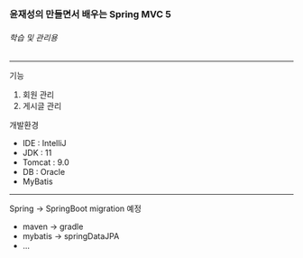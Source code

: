 ### 윤재성의 만들면서 배우는 Spring MVC 5

###### 학습 및 관리용


----
기능
1. 회원 관리
2. 게시글 관리

개발환경
- IDE : IntelliJ
- JDK : 11
- Tomcat : 9.0
- DB : Oracle
- MyBatis
----
Spring -> SpringBoot migration 예정
- maven -> gradle
- mybatis -> springDataJPA
- ...
